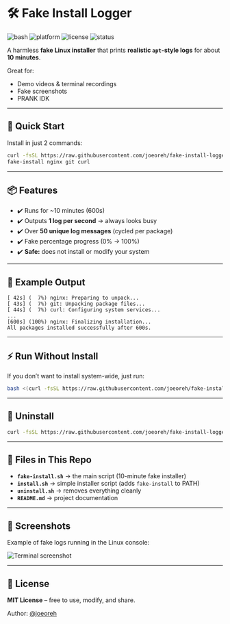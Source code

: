 # 🛠️ Fake Install Logger

![bash](https://img.shields.io/badge/language-bash-green)
![platform](https://img.shields.io/badge/platform-linux-lightgrey)
![license](https://img.shields.io/badge/license-MIT-blue)
![status](https://img.shields.io/badge/status-stable-success)

A harmless **fake Linux installer** that prints **realistic `apt`-style logs** for about **10 minutes**.  

Great for:
- Demo videos & terminal recordings  
- Fake screenshots  
- PRANK IDK

---

## 🚀 Quick Start

Install in just 2 commands:

```bash
curl -fsSL https://raw.githubusercontent.com/joeoreh/fake-install-logger/main/install.sh | bash
fake-install nginx git curl
```

---

## 📦 Features

- ✔️ Runs for ~10 minutes (600s)  
- ✔️ Outputs **1 log per second** → always looks busy  
- ✔️ Over **50 unique log messages** (cycled per package)  
- ✔️ Fake percentage progress (0% → 100%)  
- ✔️ **Safe:** does not install or modify your system  

---

## 📜 Example Output

```text
[ 42s] (  7%) nginx: Preparing to unpack...
[ 43s] (  7%) git: Unpacking package files...
[ 44s] (  7%) curl: Configuring system services...
...
[600s] (100%) nginx: Finalizing installation...
All packages installed successfully after 600s.
```

---

## ⚡ Run Without Install

If you don’t want to install system-wide, just run:

```bash
bash <(curl -fsSL https://raw.githubusercontent.com/joeoreh/fake-install-logger/main/fake-install.sh) nginx git curl
```

---

## 🛑 Uninstall

```bash
curl -fsSL https://raw.githubusercontent.com/joeoreh/fake-install-logger/main/uninstall.sh | bash
```

---

## 📂 Files in This Repo

- **`fake-install.sh`** → the main script (10-minute fake installer)  
- **`install.sh`** → simple installer script (adds `fake-install` to PATH)  
- **`uninstall.sh`** → removes everything cleanly  
- **`README.md`** → project documentation  

---

## 📸 Screenshots

Example of fake logs running in the Linux console:

![Terminal screenshot](https://i.imgur.com/McvPo7u.png)

---

## 📜 License

**MIT License** – free to use, modify, and share.  

Author: [@joeoreh](https://github.com/joeoreh)

